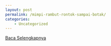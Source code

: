 ```yaml
---
layout: post
permalink: /mimpi-rambut-rontok-sampai-botak/
categories:
    - Uncategorized
---
```


[Baca Selengkapnya](/10)